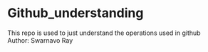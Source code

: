 # Github_understanding
This repo is used to just understand the operations used in github
<br>
Author: Swarnavo Ray
